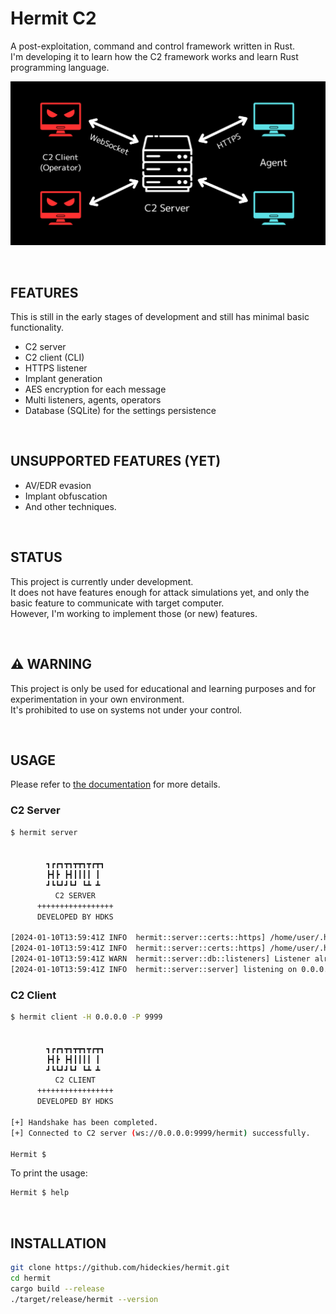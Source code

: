 # Hermit C2

A post-exploitation, command and control framework written in Rust.  
I'm developing it to learn how the C2 framework works and learn Rust programming language.

![diagram](assets/diagram.png)

<br />

## FEATURES

This is still in the early stages of development and still has minimal basic functionality.

- C2 server
- C2 client (CLI)
- HTTPS listener
- Implant generation
- AES encryption for each message
- Multi listeners, agents, operators
- Database (SQLite) for the settings persistence

<br />

## UNSUPPORTED FEATURES (YET)

- AV/EDR evasion
- Implant obfuscation
- And other techniques.

<br />

## STATUS

This project is currently under development.  
It does not have features enough for attack simulations yet, and only the basic feature to communicate with target computer.  
However, I'm working to implement those (or new) features.

<br />

## :warning: WARNING

This project is only be used for educational and learning purposes and for experimentation in your own environment.  
It's prohibited to use on systems not under your control.

<br />

## USAGE

Please refer to [the documentation](https://hermit.hdks.org/) for more details.

### C2 Server

```sh
$ hermit server


        ┓┏┏┓┳┓┳┳┓┳┏┳┓
        ┣┫┣ ┣┫┃┃┃┃ ┃
        ┛┗┗┛┛┗┛ ┗┻ ┻
          C2 SERVER
      +++++++++++++++++
      DEVELOPED BY HDKS

[2024-01-10T13:59:41Z INFO  hermit::server::certs::https] /home/user/.hermit/server/listeners/listener_3943635548/certs/cert.pem created successfully.
[2024-01-10T13:59:41Z INFO  hermit::server::certs::https] /home/user/.hermit/server/listeners/listener_3943635548/certs/key.pem created successfully.
[2024-01-10T13:59:41Z WARN  hermit::server::db::listeners] Listener already exists in database.
[2024-01-10T13:59:41Z INFO  hermit::server::server] listening on 0.0.0.0:9999
```

### C2 Client

```sh
$ hermit client -H 0.0.0.0 -P 9999


        ┓┏┏┓┳┓┳┳┓┳┏┳┓
        ┣┫┣ ┣┫┃┃┃┃ ┃
        ┛┗┗┛┛┗┛ ┗┻ ┻
          C2 CLIENT
      +++++++++++++++++
      DEVELOPED BY HDKS

[+] Handshake has been completed.
[+] Connected to C2 server (ws://0.0.0.0:9999/hermit) successfully.

Hermit $
```

To print the usage:

```sh
Hermit $ help
```

<br />

## INSTALLATION

```sh
git clone https://github.com/hideckies/hermit.git
cd hermit
cargo build --release
./target/release/hermit --version
```